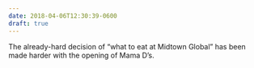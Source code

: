 ```yaml
---
date: 2018-04-06T12:30:39-0600
draft: true
---
```




The already-hard decision of “what to eat at Midtown Global” has been made harder with the opening of Mama D’s.



